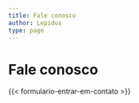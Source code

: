 ```yaml
---
title: Fale conosco
author: Lepidus
type: page
---
```


# Fale conosco
{{< formulario-entrar-em-contato >}}
